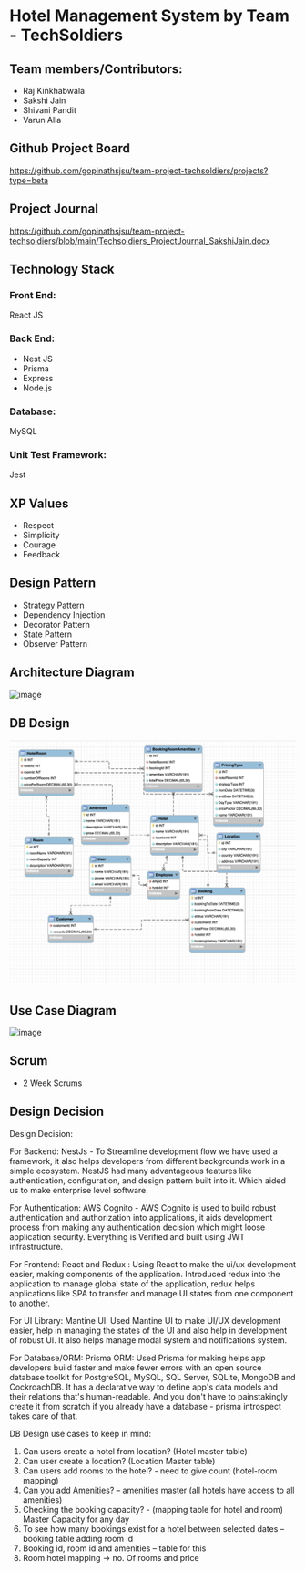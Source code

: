 # Hotel Management System by Team - TechSoldiers

## Team members/Contributors:
- Raj Kinkhabwala
- Sakshi Jain
- Shivani Pandit
- Varun Alla

## Github Project Board
https://github.com/gopinathsjsu/team-project-techsoldiers/projects?type=beta

## Project Journal
https://github.com/gopinathsjsu/team-project-techsoldiers/blob/main/Techsoldiers_ProjectJournal_SakshiJain.docx

## Technology Stack
### Front End:
 React JS
### Back End:
- Nest JS
- Prisma 
- Express
- Node.js

### Database:
MySQL

### Unit Test Framework:
Jest


## XP Values
- Respect
- Simplicity
- Courage
- Feedback

## Design Pattern

- Strategy Pattern
- Dependency Injection
- Decorator Pattern
- State Pattern
- Observer Pattern

## Architecture Diagram

<img width="681" alt="image" src="https://user-images.githubusercontent.com/90986401/167753727-cb64afa8-7062-4ced-afab-387dabee2fda.png">

## DB Design

![image](https://github.com/gopinathsjsu/team-project-techsoldiers/blob/main/Artifacts/DB-Design.jpeg)

## Use Case Diagram

![image](https://user-images.githubusercontent.com/90986401/167755379-6976b2bd-017c-41c1-9d5b-7f2cc022e058.png)



## Scrum
- 2 Week Scrums

## Design Decision
Design Decision:

For Backend:
NestJs - To Streamline development flow we have used a framework, it also helps developers from different backgrounds work in a simple ecosystem. NestJS had many advantageous features like authentication, configuration, and design pattern built into it. Which aided us to make enterprise level software.

For Authentication:
AWS Cognito - AWS Cognito is used to build robust authentication and authorization into applications, it aids development process from making any authentication decision which might loose application security. Everything is Verified and built using JWT infrastructure.

For Frontend: 
React and Redux : Using React to make the ui/ux development easier, making components of the application. Introduced redux into the application to manage global state of the application, redux helps applications like SPA to transfer and manage UI states from one component to another.

For UI Library:
Mantine UI: Used Mantine UI to make UI/UX development easier, help in managing the states of the UI and also help in development of robust UI. It also helps manage modal system and notifications system.

For Database/ORM:
Prisma ORM: Used Prisma for making helps app developers build faster and make fewer errors with an open source database toolkit for PostgreSQL, MySQL, SQL Server, SQLite, MongoDB and CockroachDB. It has a declarative way to define app's data models and their relations that's human-readable. And you don't have to painstakingly create it from scratch if you already have a database - prisma introspect takes care of that.

DB Design use cases to keep in mind:
1. Can users create a hotel from location? (Hotel master table)
2. Can user create a location? (Location Master table)
3. Can users add rooms to the hotel? - need to give count (hotel-room mapping)
4. Can you add Amenities? – amenities master (all hotels have access to all amenities)
5. Checking the booking capacity? - (mapping table for hotel and room) Master Capacity for any day
6. To see how many bookings exist for a hotel between selected dates – booking table adding room id
7. Booking id, room id and amenities – table for this
8. Room hotel mapping -> no. Of rooms and price

